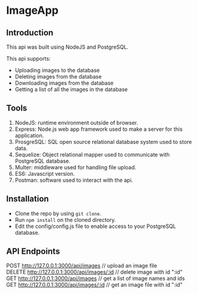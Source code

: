 # ImageApp

## Introduction
This api was built using NodeJS and PostgreSQL.

This api supports:
- Uploading images to the database
- Deleting images from the database
- Downloading images from the database
- Getting a list of all the images in the database

## Tools
1. NodeJS: runtime environment outside of browser.
2. Express: Node.js web app framework used to make a server for this application.
3. ProsgreSQL: SQL open source relational database system used to store data.
4. Sequelize: Object relational mapper used to communicate with PostgreSQL database.
5. Multer: middleware used for handling file upload.  
6. ES6: Javascript version.
7. Postman: software used to interact with the api.

## Installation
* Clone the repo by using ```git clone```.
* Run ```npm install``` on the cloned directory.
* Edit the config/config.js file to enable access to your PostgreSQL database.

## API Endpoints
POST http://127.0.0.1:3000/api/images // upload an image file  
DELETE http://127.0.0.1:3000/api/images/:id // delete image with id ":id"  
GET http://127.0.0.1:3000/api/images // get a list of image names and ids  
GET http://127.0.0.1:3000/api/images/:id // get an image file with id ":id"  